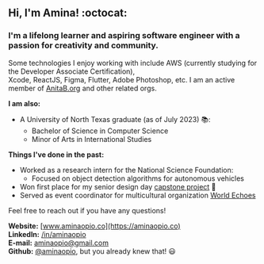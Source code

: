 ## Hi, I'm Amina! :octocat: 
### I'm a lifelong learner and aspiring software engineer with a passion for creativity and community. 
Some technologies I enjoy working with include AWS (currently studying for the Developer Associate Certification), <br> Xcode, ReactJS, Figma, Flutter, Adobe Photoshop, etc. I am an active member of [AnitaB.org](https://anitab.org/) and other related orgs.    

**I am also:**
  + A University of North Texas graduate (as of July 2023) 📚:
    + Bachelor of Science in Computer Science
    + Minor of Arts in International Studies

**Things I've done in the past:**
  + Worked as a research intern for the National Science Foundation:
     + Focused on object detection algorithms for autonomous vehicles
  + Won first place for my senior design day [capstone project](https://github.com/aminaopio/Meet-Me-Halfway) 🥇
  + Served as event coordinator for multicultural organization [World Echoes](https://unt.campuslabs.com/engage/organization/world-echoes)

Feel free to reach out if you have any questions!

 **Website:** [www.aminaopio.co](https://aminaopio.co) <br>
 **LinkedIn:** [/in/aminaopio](https://www.linkedin.com/in/aminaopio/) <br>
 **E-mail:** aminaopio@gmail.com <br>
 **Github:** [@aminaopio](https://github.com/aminaopio), but you already knew that! 😃

